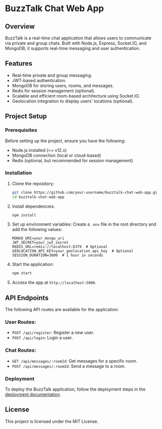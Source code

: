 # BuzzTalk Chat Web App

## Overview
BuzzTalk is a real-time chat application that allows users to communicate via private and group chats. Built with Node.js, Express, Socket.IO, and MongoDB, it supports real-time messaging and user authentication.

## Features
- Real-time private and group messaging.
- JWT-based authentication.
- MongoDB for storing users, rooms, and messages.
- Redis for session management (optional).
- Scalable and efficient room-based architecture using Socket.IO.
- Geolocation integration to display users' locations (optional).

## Project Setup

### Prerequisites
Before setting up the project, ensure you have the following:
- Node.js installed (>= v12.x)
- MongoDB connection (local or cloud-based)
- Redis (optional, but recommended for session management)

### Installation

1. Clone the repository:
    ```bash
    git clone https://github.com/your-username/buzztalk-chat-web-app.git
    cd buzztalk-chat-web-app
    ```

2. Install dependencies:
    ```bash
    npm install
    ```

3. Set up environment variables:
    Create a `.env` file in the root directory and add the following values:
    ```plaintext
    MONGO_URI=your_mongo_uri
    JWT_SECRET=your_jwt_secret
    REDIS_URL=redis://localhost:6379  # Optional
    GEOLOCATION_API_KEY=your_geolocation_api_key  # Optional
    SESSION_DURATION=3600  # 1 hour in seconds
    ```

4. Start the application:
    ```bash
    npm start
    ```

5. Access the app at `http://localhost:5000`.

## API Endpoints
The following API routes are available for the application:

### User Routes:
- `POST /api/register`: Register a new user.
- `POST /api/login`: Login a user.

### Chat Routes:
- `GET /api/messages/:roomId`: Get messages for a specific room.
- `POST /api/messages/:roomId`: Send a message to a room.

### Deployment
To deploy the BuzzTalk application, follow the deployment steps in the [deployment documentation](deployment.md).

## License
This project is licensed under the MIT License.
